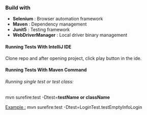 ### Build with

* **Selenium**  : Browser automation framework
* **Maven** : Dependency management
* **Junit5** : Testing framework
* **WebDriverManager** : Local driver binary management


#### Running Tests With IntelliJ IDE

Clone repo and after opening project, click play button in the ide.

#### Running Tests With Maven Command

###### Running single test or test class:

mvn surefire:test -Dtest=**testName or className**

<u>Example :</u>  mvn surefire:test -Dtest=LoginTest.testEmptyInfoLogin


